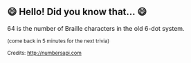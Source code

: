 ## :smile: Hello! Did you know that... :smile:
64 is the number of Braille characters in the old 6-dot system.

<sup>(come back in 5 minutes for the next trivia)</sup>


<sup>Credits: http://numbersapi.com</sup>
